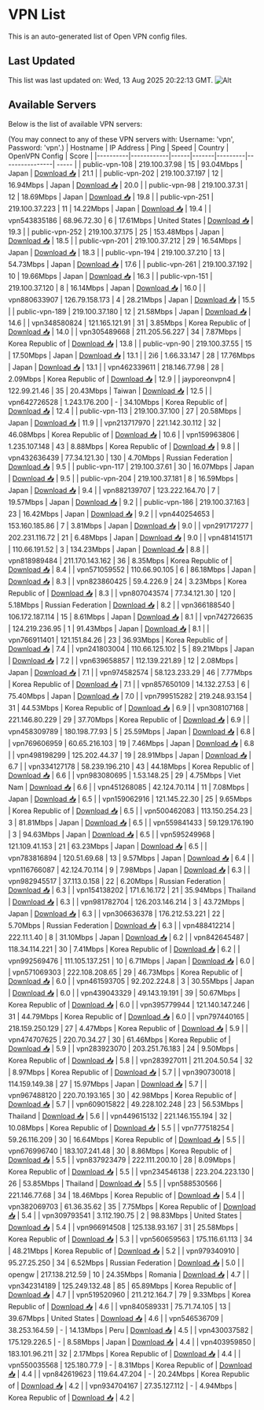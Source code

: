 # VPN List

This is an auto-generated list of Open VPN config files.

## Last Updated

This list was last updated on: Wed, 13 Aug 2025 20:22:13 GMT.
![Alt](https://repobeats.axiom.co/api/embed/186b98318ef1479477931607c1ad7d823f12451f.svg "Repobeats analytics image")

## Available Servers

Below is the list of available VPN servers:

(You may connect to any of these VPN servers with: Username: 'vpn', Password: 'vpn'.)
| Hostname | IP Address | Ping | Speed | Country | OpenVPN Config | Score |
|----------|------------|------|-------|---------|----------------| ----- |
| public-vpn-108 | 219.100.37.98 | 15 | 93.04Mbps | Japan | [Download 📥](./configs/server_0_JP.ovpn) | 21.1 |
| public-vpn-202 | 219.100.37.197 | 12 | 16.94Mbps | Japan | [Download 📥](./configs/server_1_JP.ovpn) | 20.0 |
| public-vpn-98 | 219.100.37.31 | 12 | 18.69Mbps | Japan | [Download 📥](./configs/server_2_JP.ovpn) | 19.8 |
| public-vpn-251 | 219.100.37.223 | 11 | 14.22Mbps | Japan | [Download 📥](./configs/server_3_JP.ovpn) | 19.4 |
| vpn543835186 | 68.96.72.30 | 6 | 17.61Mbps | United States | [Download 📥](./configs/server_4_US.ovpn) | 19.3 |
| public-vpn-252 | 219.100.37.175 | 25 | 153.48Mbps | Japan | [Download 📥](./configs/server_5_JP.ovpn) | 18.5 |
| public-vpn-201 | 219.100.37.212 | 29 | 16.54Mbps | Japan | [Download 📥](./configs/server_6_JP.ovpn) | 18.3 |
| public-vpn-194 | 219.100.37.210 | 13 | 54.73Mbps | Japan | [Download 📥](./configs/server_7_JP.ovpn) | 17.6 |
| public-vpn-261 | 219.100.37.192 | 10 | 19.66Mbps | Japan | [Download 📥](./configs/server_8_JP.ovpn) | 16.3 |
| public-vpn-151 | 219.100.37.120 | 8 | 16.14Mbps | Japan | [Download 📥](./configs/server_9_JP.ovpn) | 16.0 |
| vpn880633907 | 126.79.158.173 | 4 | 28.21Mbps | Japan | [Download 📥](./configs/server_10_JP.ovpn) | 15.5 |
| public-vpn-189 | 219.100.37.180 | 12 | 21.58Mbps | Japan | [Download 📥](./configs/server_11_JP.ovpn) | 14.6 |
| vpn348580824 | 121.165.121.91 | 31 | 3.85Mbps | Korea Republic of | [Download 📥](./configs/server_12_KR.ovpn) | 14.0 |
| vpn305489668 | 211.205.56.227 | 34 | 7.87Mbps | Korea Republic of | [Download 📥](./configs/server_13_KR.ovpn) | 13.8 |
| public-vpn-90 | 219.100.37.55 | 15 | 17.50Mbps | Japan | [Download 📥](./configs/server_14_JP.ovpn) | 13.1 |
| 2i6 | 1.66.33.147 | 28 | 17.76Mbps | Japan | [Download 📥](./configs/server_15_JP.ovpn) | 13.1 |
| vpn462339611 | 218.146.77.98 | 28 | 2.09Mbps | Korea Republic of | [Download 📥](./configs/server_16_KR.ovpn) | 12.9 |
| jayporeonvpn4 | 122.99.21.46 | 35 | 20.43Mbps | Taiwan | [Download 📥](./configs/server_17_TW.ovpn) | 12.5 |
| vpn642726528 | 1.243.176.200 | - | 34.10Mbps | Korea Republic of | [Download 📥](./configs/server_18_KR.ovpn) | 12.4 |
| public-vpn-113 | 219.100.37.100 | 27 | 20.58Mbps | Japan | [Download 📥](./configs/server_19_JP.ovpn) | 11.9 |
| vpn213717970 | 221.142.30.112 | 32 | 46.08Mbps | Korea Republic of | [Download 📥](./configs/server_20_KR.ovpn) | 10.6 |
| vpn159963806 | 1.235.107.148 | 43 | 8.88Mbps | Korea Republic of | [Download 📥](./configs/server_21_KR.ovpn) | 9.8 |
| vpn432636439 | 77.34.121.30 | 130 | 4.70Mbps | Russian Federation | [Download 📥](./configs/server_22_RU.ovpn) | 9.5 |
| public-vpn-117 | 219.100.37.61 | 30 | 16.07Mbps | Japan | [Download 📥](./configs/server_23_JP.ovpn) | 9.5 |
| public-vpn-204 | 219.100.37.181 | 8 | 16.59Mbps | Japan | [Download 📥](./configs/server_24_JP.ovpn) | 9.4 |
| vpn882139707 | 123.222.164.70 | 7 | 19.57Mbps | Japan | [Download 📥](./configs/server_25_JP.ovpn) | 9.2 |
| public-vpn-186 | 219.100.37.163 | 23 | 16.42Mbps | Japan | [Download 📥](./configs/server_26_JP.ovpn) | 9.2 |
| vpn440254653 | 153.160.185.86 | 7 | 3.81Mbps | Japan | [Download 📥](./configs/server_27_JP.ovpn) | 9.0 |
| vpn291717277 | 202.231.116.72 | 21 | 6.48Mbps | Japan | [Download 📥](./configs/server_28_JP.ovpn) | 9.0 |
| vpn481415171 | 110.66.191.52 | 3 | 134.23Mbps | Japan | [Download 📥](./configs/server_29_JP.ovpn) | 8.8 |
| vpn818989484 | 211.170.143.162 | 36 | 8.35Mbps | Korea Republic of | [Download 📥](./configs/server_30_KR.ovpn) | 8.4 |
| vpn571059552 | 110.66.90.105 | 6 | 86.18Mbps | Japan | [Download 📥](./configs/server_31_JP.ovpn) | 8.3 |
| vpn823860425 | 59.4.226.9 | 24 | 3.23Mbps | Korea Republic of | [Download 📥](./configs/server_32_KR.ovpn) | 8.3 |
| vpn807043574 | 77.34.121.30 | 120 | 5.18Mbps | Russian Federation | [Download 📥](./configs/server_33_RU.ovpn) | 8.2 |
| vpn366188540 | 106.172.187.114 | 15 | 8.61Mbps | Japan | [Download 📥](./configs/server_34_JP.ovpn) | 8.1 |
| vpn742726635 | 124.219.236.95 | 1 | 91.43Mbps | Japan | [Download 📥](./configs/server_35_JP.ovpn) | 8.1 |
| vpn766911401 | 121.151.84.26 | 23 | 36.93Mbps | Korea Republic of | [Download 📥](./configs/server_36_KR.ovpn) | 7.4 |
| vpn241803004 | 110.66.125.102 | 5 | 89.21Mbps | Japan | [Download 📥](./configs/server_37_JP.ovpn) | 7.2 |
| vpn639658857 | 112.139.221.89 | 12 | 2.08Mbps | Japan | [Download 📥](./configs/server_38_JP.ovpn) | 7.1 |
| vpn974582574 | 58.123.233.29 | 46 | 7.77Mbps | Korea Republic of | [Download 📥](./configs/server_39_KR.ovpn) | 7.1 |
| vpn857650109 | 14.132.27.53 | 6 | 75.40Mbps | Japan | [Download 📥](./configs/server_40_JP.ovpn) | 7.0 |
| vpn799515282 | 219.248.93.154 | 31 | 44.53Mbps | Korea Republic of | [Download 📥](./configs/server_41_KR.ovpn) | 6.9 |
| vpn308107168 | 221.146.80.229 | 29 | 37.70Mbps | Korea Republic of | [Download 📥](./configs/server_42_KR.ovpn) | 6.9 |
| vpn458309789 | 180.198.77.93 | 5 | 25.59Mbps | Japan | [Download 📥](./configs/server_43_JP.ovpn) | 6.8 |
| vpn769606959 | 60.65.216.103 | 19 | 7.46Mbps | Japan | [Download 📥](./configs/server_44_JP.ovpn) | 6.8 |
| vpn498198299 | 125.202.44.37 | 19 | 28.91Mbps | Japan | [Download 📥](./configs/server_45_JP.ovpn) | 6.7 |
| vpn334127178 | 58.239.196.210 | 43 | 44.18Mbps | Korea Republic of | [Download 📥](./configs/server_46_KR.ovpn) | 6.6 |
| vpn983080695 | 1.53.148.25 | 29 | 4.75Mbps | Viet Nam | [Download 📥](./configs/server_47_VN.ovpn) | 6.6 |
| vpn451268085 | 42.124.70.114 | 11 | 7.08Mbps | Japan | [Download 📥](./configs/server_48_JP.ovpn) | 6.5 |
| vpn159062916 | 121.145.22.30 | 25 | 9.65Mbps | Korea Republic of | [Download 📥](./configs/server_49_KR.ovpn) | 6.5 |
| vpn500462083 | 113.150.254.23 | 3 | 81.81Mbps | Japan | [Download 📥](./configs/server_50_JP.ovpn) | 6.5 |
| vpn559841433 | 59.129.176.190 | 3 | 94.63Mbps | Japan | [Download 📥](./configs/server_51_JP.ovpn) | 6.5 |
| vpn595249968 | 121.109.41.153 | 21 | 63.23Mbps | Japan | [Download 📥](./configs/server_52_JP.ovpn) | 6.5 |
| vpn783816894 | 120.51.69.68 | 13 | 9.57Mbps | Japan | [Download 📥](./configs/server_53_JP.ovpn) | 6.4 |
| vpn116766087 | 42.124.70.114 | 9 | 7.98Mbps | Japan | [Download 📥](./configs/server_54_JP.ovpn) | 6.3 |
| vpn982945517 | 37.113.0.158 | 22 | 6.20Mbps | Russian Federation | [Download 📥](./configs/server_55_RU.ovpn) | 6.3 |
| vpn154138202 | 171.6.16.172 | 21 | 35.94Mbps | Thailand | [Download 📥](./configs/server_56_TH.ovpn) | 6.3 |
| vpn981782704 | 126.203.146.214 | 3 | 43.72Mbps | Japan | [Download 📥](./configs/server_57_JP.ovpn) | 6.3 |
| vpn306636378 | 176.212.53.221 | 22 | 5.70Mbps | Russian Federation | [Download 📥](./configs/server_58_RU.ovpn) | 6.3 |
| vpn488412214 | 222.11.1.40 | 8 | 31.10Mbps | Japan | [Download 📥](./configs/server_59_JP.ovpn) | 6.2 |
| vpn842645487 | 118.34.114.221 | 30 | 7.41Mbps | Korea Republic of | [Download 📥](./configs/server_60_KR.ovpn) | 6.2 |
| vpn992569476 | 111.105.137.251 | 10 | 6.71Mbps | Japan | [Download 📥](./configs/server_61_JP.ovpn) | 6.0 |
| vpn571069303 | 222.108.208.65 | 29 | 46.73Mbps | Korea Republic of | [Download 📥](./configs/server_62_KR.ovpn) | 6.0 |
| vpn461593705 | 92.202.224.8 | 3 | 30.55Mbps | Japan | [Download 📥](./configs/server_63_JP.ovpn) | 6.0 |
| vpn439043329 | 49.143.19.191 | 39 | 50.67Mbps | Korea Republic of | [Download 📥](./configs/server_64_KR.ovpn) | 6.0 |
| vpn395779944 | 121.140.147.246 | 31 | 44.79Mbps | Korea Republic of | [Download 📥](./configs/server_65_KR.ovpn) | 6.0 |
| vpn797440165 | 218.159.250.129 | 27 | 4.47Mbps | Korea Republic of | [Download 📥](./configs/server_66_KR.ovpn) | 5.9 |
| vpn474707625 | 220.70.34.27 | 30 | 61.46Mbps | Korea Republic of | [Download 📥](./configs/server_67_KR.ovpn) | 5.9 |
| vpn283923070 | 203.251.76.183 | 24 | 9.50Mbps | Korea Republic of | [Download 📥](./configs/server_68_KR.ovpn) | 5.8 |
| vpn283927011 | 211.204.50.54 | 32 | 8.97Mbps | Korea Republic of | [Download 📥](./configs/server_69_KR.ovpn) | 5.7 |
| vpn390730018 | 114.159.149.38 | 27 | 15.97Mbps | Japan | [Download 📥](./configs/server_70_JP.ovpn) | 5.7 |
| vpn967488120 | 220.70.193.165 | 30 | 42.98Mbps | Korea Republic of | [Download 📥](./configs/server_71_KR.ovpn) | 5.7 |
| vpn609015822 | 49.228.102.248 | 23 | 56.53Mbps | Thailand | [Download 📥](./configs/server_72_TH.ovpn) | 5.6 |
| vpn449615132 | 221.146.155.194 | 32 | 10.08Mbps | Korea Republic of | [Download 📥](./configs/server_73_KR.ovpn) | 5.5 |
| vpn777518254 | 59.26.116.209 | 30 | 16.64Mbps | Korea Republic of | [Download 📥](./configs/server_74_KR.ovpn) | 5.5 |
| vpn676996740 | 183.107.241.48 | 30 | 8.86Mbps | Korea Republic of | [Download 📥](./configs/server_75_KR.ovpn) | 5.5 |
| vpn837923479 | 222.111.200.10 | 28 | 8.09Mbps | Korea Republic of | [Download 📥](./configs/server_76_KR.ovpn) | 5.5 |
| vpn234546138 | 223.204.223.130 | 26 | 53.85Mbps | Thailand | [Download 📥](./configs/server_77_TH.ovpn) | 5.5 |
| vpn588530566 | 221.146.77.68 | 34 | 18.46Mbps | Korea Republic of | [Download 📥](./configs/server_78_KR.ovpn) | 5.4 |
| vpn382069703 | 61.36.35.62 | 35 | 7.75Mbps | Korea Republic of | [Download 📥](./configs/server_79_KR.ovpn) | 5.4 |
| vpn309793541 | 3.112.190.75 | 2 | 98.83Mbps | United States | [Download 📥](./configs/server_80_US.ovpn) | 5.4 |
| vpn966914508 | 125.138.93.167 | 31 | 25.58Mbps | Korea Republic of | [Download 📥](./configs/server_81_KR.ovpn) | 5.3 |
| vpn560659563 | 175.116.61.113 | 34 | 48.21Mbps | Korea Republic of | [Download 📥](./configs/server_82_KR.ovpn) | 5.2 |
| vpn979340910 | 95.27.25.250 | 34 | 6.52Mbps | Russian Federation | [Download 📥](./configs/server_83_RU.ovpn) | 5.0 |
| opengw | 217.138.212.59 | 10 | 24.35Mbps | Romania | [Download 📥](./configs/server_84_RO.ovpn) | 4.7 |
| vpn342314189 | 125.249.132.48 | 85 | 65.89Mbps | Korea Republic of | [Download 📥](./configs/server_85_KR.ovpn) | 4.7 |
| vpn519520960 | 211.212.164.7 | 79 | 9.33Mbps | Korea Republic of | [Download 📥](./configs/server_86_KR.ovpn) | 4.6 |
| vpn840589331 | 75.71.74.105 | 13 | 39.67Mbps | United States | [Download 📥](./configs/server_87_US.ovpn) | 4.6 |
| vpn546536709 | 38.253.164.59 | - | 14.13Mbps | Peru | [Download 📥](./configs/server_88_PE.ovpn) | 4.5 |
| vpn430037582 | 175.129.226.5 | - | 8.58Mbps | Japan | [Download 📥](./configs/server_89_JP.ovpn) | 4.4 |
| vpn403959850 | 183.101.96.211 | 32 | 2.17Mbps | Korea Republic of | [Download 📥](./configs/server_90_KR.ovpn) | 4.4 |
| vpn550035568 | 125.180.77.9 | - | 8.31Mbps | Korea Republic of | [Download 📥](./configs/server_91_KR.ovpn) | 4.4 |
| vpn842619623 | 119.64.47.204 | - | 20.24Mbps | Korea Republic of | [Download 📥](./configs/server_92_KR.ovpn) | 4.2 |
| vpn934704167 | 27.35.127.112 | - | 4.94Mbps | Korea Republic of | [Download 📥](./configs/server_93_KR.ovpn) | 4.2 |
